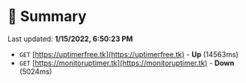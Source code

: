 # 📖 Summary
Last updated: **1/15/2022, 6:50:23 PM**

- `GET` [https://uptimerfree.tk](https://uptimerfree.tk) - **Up** (14563ms)
- `GET` [https://monitoruptimer.tk](https://monitoruptimer.tk) - **Down** (5024ms)
